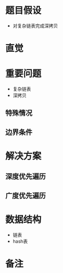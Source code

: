 # 题目假设
- 对复杂链表完成深拷贝
# 直觉

# 重要问题
- 复杂链表
- 深拷贝
## 特殊情况

## 边界条件

# 解决方案
## 深度优先遍历
## 广度优先遍历

# 数据结构
- 链表
- hash表
# 备注



